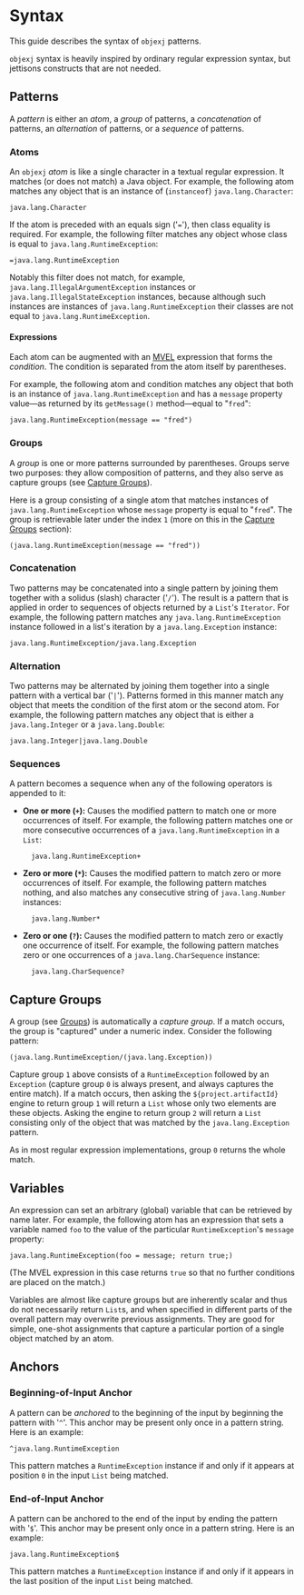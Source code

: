 <!-- -*- markdown -*- -->
# Syntax

This guide describes the syntax of `objexj` patterns.

`objexj` syntax is heavily inspired by ordinary regular expression
syntax, but jettisons constructs that are not needed.

## Patterns

A _pattern_ is either an _atom_, a _group_ of patterns, a
_concatenation_ of patterns, an _alternation_ of patterns, or a
_sequence_ of patterns.

### Atoms

An `objexj` _atom_ is like a single character in a textual regular
expression.  It matches (or does not match) a Java object.  For
example, the following atom matches any object that is an instance of
(`instanceof`) `java.lang.Character`:

    java.lang.Character
    
If the atom is preceded with an equals sign ('`=`'), then class
equality is required.  For example, the following filter matches any
object whose class is equal to `java.lang.RuntimeException`:

    =java.lang.RuntimeException
    
Notably this filter does not match, for example,
`java.lang.IllegalArgumentException` instances or
`java.lang.IllegalStateException` instances, because although such
instances are instances of `java.lang.RuntimeException` their classes
are not equal to `java.lang.RuntimeException`.

#### Expressions

Each atom can be augmented with an [MVEL][1] expression that forms the
_condition_. The condition is separated from the atom itself by
parentheses.

For example, the following atom and condition matches any object that
both is an instance of `java.lang.RuntimeException` and has a
`message` property value&#8212;as returned by its `getMessage()`
method&#8212;equal to "`fred`":

    java.lang.RuntimeException(message == "fred")

<h3 id="#groups">Groups</h3>

A _group_ is one or more patterns surrounded by parentheses.  Groups
serve two purposes: they allow composition of patterns, and they also
serve as capture groups (see [Capture Groups][2]).

Here is a group consisting of a single atom that matches instances of
`java.lang.RuntimeException` whose `message` property is equal to
"`fred`".  The group is retrievable later under the index `1` (more on
this in the [Capture Groups][2] section):

    (java.lang.RuntimeException(message == "fred"))

### Concatenation

Two patterns may be concatenated into a single pattern by joining them
together with a solidus (slash) character ('`/`').  The result is a
pattern that is applied in order to sequences of objects returned by a
`List`'s `Iterator`.  For example, the following pattern matches any
`java.lang.RuntimeException` instance followed in a list's iteration
by a `java.lang.Exception` instance:

    java.lang.RuntimeException/java.lang.Exception
    
### Alternation

Two patterns may be alternated by joining them together into a single
pattern with a vertical bar ('`|`').  Patterns formed in this manner
match any object that meets the condition of the first atom or the
second atom.  For example, the following pattern matches any object
that is either a `java.lang.Integer` or a `java.lang.Double`:

    java.lang.Integer|java.lang.Double
    
### Sequences

A pattern becomes a sequence when any of the following operators is
appended to it:

 * **One or more (`+`):** Causes the modified pattern to match one or
     more occurrences of itself.  For example, the following pattern
     matches one or more consecutive occurrences of a
     `java.lang.RuntimeException` in a `List`:
     
         java.lang.RuntimeException+
 
 * **Zero or more (`*`):** Causes the modified pattern to match zero or
     more occurrences of itself.  For example, the following pattern
     matches nothing, and also matches any consecutive string of
     `java.lang.Number` instances:
     
         java.lang.Number*
 
 * **Zero or one (`?`):** Causes the modified pattern to match zero or
     exactly one occurrence of itself.  For example, the following
     pattern matches zero or one occurrences of a
     `java.lang.CharSequence` instance:
     
         java.lang.CharSequence?
         
<h2 id="capture_groups">Capture Groups</h2>

A group (see [Groups][3]) is automatically a _capture group_.  If a
match occurs, the group is "captured" under a numeric index.  Consider
the following pattern:

    (java.lang.RuntimeException/(java.lang.Exception))
    
Capture group `1` above consists of a `RuntimeException` followed by
an `Exception` (capture group `0` is always present, and always
captures the entire match).  If a match occurs, then asking the
`${project.artifactId}` engine to return group `1` will return a
`List` whose only two elements are these objects.  Asking the engine
to return group `2` will return a `List` consisting only of the object
that was matched by the `java.lang.Exception` pattern.

As in most regular expression implementations, group `0` returns the
whole match.

## Variables

An expression can set an arbitrary (global) variable that can be
retrieved by name later.  For example, the following atom has an
expression that sets a variable named `foo` to the value of the
particular `RuntimeException`'s `message` property:

    java.lang.RuntimeException(foo = message; return true;)
    
(The MVEL expression in this case returns `true` so that no further
conditions are placed on the match.)

Variables are almost like capture groups but are inherently scalar and
thus do not necessarily return `List`s, and when specified in
different parts of the overall pattern may overwrite previous
assignments.  They are good for simple, one-shot assignments that
capture a particular portion of a single object matched by an atom.

## Anchors

### Beginning-of-Input Anchor

A pattern can be _anchored_ to the beginning of the input by beginning
the pattern with '`^`'.  This anchor may be present only once in a
pattern string.  Here is an example:

    ^java.lang.RuntimeException
    
This pattern matches a `RuntimeException` instance if and only if it
appears at position `0` in the input `List` being matched.

### End-of-Input Anchor

A pattern can be anchored to the end of the input by ending the
pattern with '`$`'.  This anchor may be present only once in a pattern
string.  Here is an example:

    java.lang.RuntimeException$
    
This pattern matches a `RuntimeException` instance if and only if it
appears in the last position of the input `List` being matched.

[1]: http://mvel.codehaus.org/
[2]: #capture_groups
[3]: #groups
